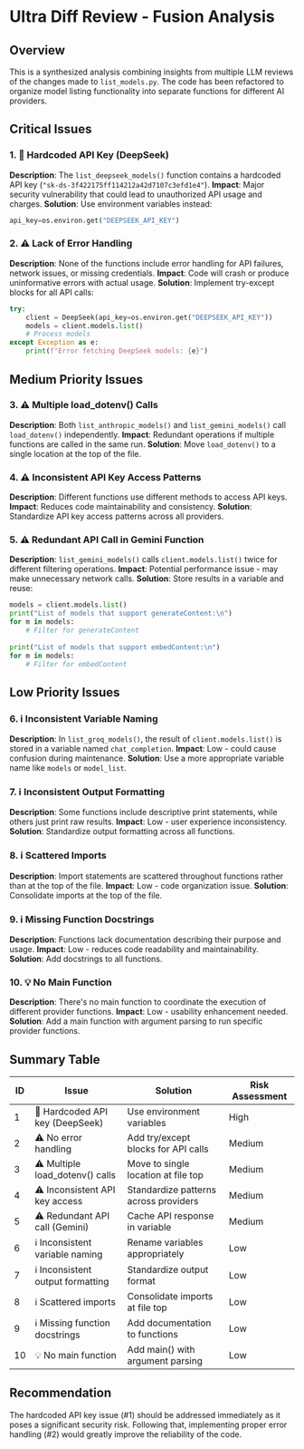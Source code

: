 # Ultra Diff Review - Fusion Analysis

## Overview
This is a synthesized analysis combining insights from multiple LLM reviews of the changes made to `list_models.py`. The code has been refactored to organize model listing functionality into separate functions for different AI providers.

## Critical Issues

### 1. 🚨 Hardcoded API Key (DeepSeek)
**Description**: The `list_deepseek_models()` function contains a hardcoded API key (`"sk-ds-3f422175ff114212a42d7107c3efd1e4"`).
**Impact**: Major security vulnerability that could lead to unauthorized API usage and charges.
**Solution**: Use environment variables instead:
```python
api_key=os.environ.get("DEEPSEEK_API_KEY")
```

### 2. ⚠️ Lack of Error Handling
**Description**: None of the functions include error handling for API failures, network issues, or missing credentials.
**Impact**: Code will crash or produce uninformative errors with actual usage.
**Solution**: Implement try-except blocks for all API calls:
```python
try:
    client = DeepSeek(api_key=os.environ.get("DEEPSEEK_API_KEY"))
    models = client.models.list()
    # Process models
except Exception as e:
    print(f"Error fetching DeepSeek models: {e}")
```

## Medium Priority Issues

### 3. ⚠️ Multiple load_dotenv() Calls
**Description**: Both `list_anthropic_models()` and `list_gemini_models()` call `load_dotenv()` independently.
**Impact**: Redundant operations if multiple functions are called in the same run.
**Solution**: Move `load_dotenv()` to a single location at the top of the file.

### 4. ⚠️ Inconsistent API Key Access Patterns
**Description**: Different functions use different methods to access API keys.
**Impact**: Reduces code maintainability and consistency.
**Solution**: Standardize API key access patterns across all providers.

### 5. ⚠️ Redundant API Call in Gemini Function
**Description**: `list_gemini_models()` calls `client.models.list()` twice for different filtering operations.
**Impact**: Potential performance issue - may make unnecessary network calls.
**Solution**: Store results in a variable and reuse:
```python
models = client.models.list()
print("List of models that support generateContent:\n")
for m in models:
    # Filter for generateContent
    
print("List of models that support embedContent:\n")
for m in models:
    # Filter for embedContent
```

## Low Priority Issues

### 6. ℹ️ Inconsistent Variable Naming
**Description**: In `list_groq_models()`, the result of `client.models.list()` is stored in a variable named `chat_completion`.
**Impact**: Low - could cause confusion during maintenance.
**Solution**: Use a more appropriate variable name like `models` or `model_list`.

### 7. ℹ️ Inconsistent Output Formatting
**Description**: Some functions include descriptive print statements, while others just print raw results.
**Impact**: Low - user experience inconsistency.
**Solution**: Standardize output formatting across all functions.

### 8. ℹ️ Scattered Imports
**Description**: Import statements are scattered throughout functions rather than at the top of the file.
**Impact**: Low - code organization issue.
**Solution**: Consolidate imports at the top of the file.

### 9. ℹ️ Missing Function Docstrings
**Description**: Functions lack documentation describing their purpose and usage.
**Impact**: Low - reduces code readability and maintainability.
**Solution**: Add docstrings to all functions.

### 10. 💡 No Main Function
**Description**: There's no main function to coordinate the execution of different provider functions.
**Impact**: Low - usability enhancement needed.
**Solution**: Add a main function with argument parsing to run specific provider functions.

## Summary Table

| ID | Issue | Solution | Risk Assessment |
|----|-------|----------|-----------------|
| 1 | 🚨 Hardcoded API key (DeepSeek) | Use environment variables | High |
| 2 | ⚠️ No error handling | Add try/except blocks for API calls | Medium |
| 3 | ⚠️ Multiple load_dotenv() calls | Move to single location at file top | Medium |
| 4 | ⚠️ Inconsistent API key access | Standardize patterns across providers | Medium |
| 5 | ⚠️ Redundant API call (Gemini) | Cache API response in variable | Medium |
| 6 | ℹ️ Inconsistent variable naming | Rename variables appropriately | Low |
| 7 | ℹ️ Inconsistent output formatting | Standardize output format | Low |
| 8 | ℹ️ Scattered imports | Consolidate imports at file top | Low |
| 9 | ℹ️ Missing function docstrings | Add documentation to functions | Low |
| 10 | 💡 No main function | Add main() with argument parsing | Low |

## Recommendation
The hardcoded API key issue (#1) should be addressed immediately as it poses a significant security risk. Following that, implementing proper error handling (#2) would greatly improve the reliability of the code.